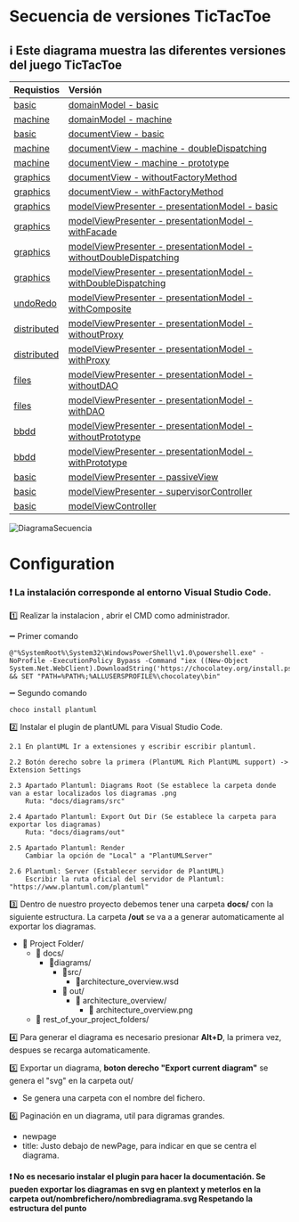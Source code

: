 # Secuencia de versiones TicTacToe

## :information_source: Este diagrama muestra las diferentes versiones del juego TicTacToe

| Requistios  | Versión |
|:------------- |:-------------|
| [basic](https://github.com/mmasias/game-ticTacToe-domains/blob/master/1.0.basic/README.md) | [domainModel - basic](domainModel/basic) |
| [machine](https://github.com/mmasias/game-ticTacToe-domains/blob/master/1.1.machine/README.md) | [domainModel - machine](domainModel/machine) |
| [basic](https://github.com/mmasias/game-ticTacToe-domains/blob/master/1.0.basic/README.md) | [documentView - basic](documentView/basic) |
| [machine](https://github.com/mmasias/game-ticTacToe-domains/blob/master/1.1.machine/README.md) | [documentView - machine - doubleDispatching](documentView/machine/doubleDispatching) |
| [machine](https://github.com/mmasias/game-ticTacToe-domains/blob/master/1.1.machine/README.md) | [documentView - machine - prototype](documentView/machine/prototype) |
| [graphics](https://github.com/mmasias/game-ticTacToe-domains/blob/master/2.0.graphics/README.md) | [documentView - withoutFactoryMethod](documentView/withoutFactoryMethod) |
| [graphics](https://github.com/mmasias/game-ticTacToe-domains/blob/master/2.0.graphics/README.md) | [documentView - withFactoryMethod](documentView/withFactoryMethod) |
| [graphics](https://github.com/mmasias/game-ticTacToe-domains/blob/master/2.0.graphics/README.md) | [modelViewPresenter - presentationModel - basic](modelViewPresenter/presentationModel/basic) |
| [graphics](https://github.com/mmasias/game-ticTacToe-domains/blob/master/2.0.graphics/README.md) | [modelViewPresenter - presentationModel - withFacade](modelViewPresenter/presentationModel/withFacade) |
| [graphics](https://github.com/mmasias/game-ticTacToe-domains/blob/master/2.0.graphics/README.md) | [modelViewPresenter - presentationModel - withoutDoubleDispatching](modelViewPresenter/presentationModel/withoutDoubleDispatching) |
| [graphics](https://github.com/mmasias/game-ticTacToe-domains/blob/master/2.0.graphics/README.md) | [modelViewPresenter - presentationModel - withDoubleDispatching](modelViewPresenter/presentationModel/withDoubleDispatching) |
| [undoRedo](https://github.com/mmasias/game-ticTacToe-domains/blob/master/3.0.undoRedo/README.md) | [modelViewPresenter - presentationModel - withComposite](modelViewPresenter/presentationModel/withComposite) |
| [distributed](https://github.com/mmasias/game-ticTacToe-domains/blob/master/4.0.distributed/README.md) | [modelViewPresenter - presentationModel - withoutProxy](modelViewPresenter/presentationModel/withoutProxy) |
| [distributed](https://github.com/mmasias/game-ticTacToe-domains/blob/master/4.0.distributed/README.md) | [modelViewPresenter - presentationModel - withProxy](modelViewPresenter/presentationModel/withProxy) |
| [files](https://github.com/mmasias/game-ticTacToe-domains/blob/master/5.0.files/README.md) | [modelViewPresenter - presentationModel - withoutDAO](modelViewPresenter/presentationModel/withoutDAO) |
| [files](https://github.com/mmasias/game-ticTacToe-domains/blob/master/5.0.files/README.md) | [modelViewPresenter - presentationModel - withDAO](modelViewPresenter/presentationModel/withDAO) |
| [bbdd](https://github.com/mmasias/game-ticTacToe-domains/blob/master/6.0.bbdd/README.md) | [modelViewPresenter - presentationModel - withoutPrototype](modelViewPresenter/presentationModel/withoutPrototype) |
| [bbdd](https://github.com/mmasias/game-ticTacToe-domains/blob/master/6.0.bbdd/README.md) | [modelViewPresenter - presentationModel - withPrototype](modelViewPresenter/presentationModel/withPrototype) |
| [basic](https://github.com/mmasias/game-ticTacToe-domains/blob/master/1.0.basic/README.md) | [modelViewPresenter - passiveView](modelViewPresenter/passiveView) |
| [basic](https://github.com/mmasias/game-ticTacToe-domains/blob/master/1.0.basic/README.md) | [modelViewPresenter - supervisorController](modelViewPresenter/supervisorController) |
| [basic](https://github.com/mmasias/game-ticTacToe-domains/blob/master/1.0.basic/README.md) | [modelViewController](modelViewController) |

![DiagramaSecuencia](/docs/diagrams/out/TicTacToe/TicTacToe.svg)

# Configuration

### ❗ La instalación corresponde al entorno Visual Studio Code.

:one: Realizar la instalacion , abrir el CMD como administrador.
  
:heavy_minus_sign: Primer comando

	@"%SystemRoot%\System32\WindowsPowerShell\v1.0\powershell.exe" -NoProfile -ExecutionPolicy Bypass -Command "iex ((New-Object System.Net.WebClient).DownloadString('https://chocolatey.org/install.ps1'))" && SET "PATH=%PATH%;%ALLUSERSPROFILE%\chocolatey\bin"
	
:heavy_minus_sign: Segundo comando
    
    choco install plantuml

:two: Instalar el plugin de plantUML para Visual Studio Code.

	2.1 En plantUML Ir a extensiones y escribir escribir plantuml.
	
	2.2 Botón derecho sobre la primera (PlantUML Rich PlantUML support) -> Extension Settings
   
  	2.3 Apartado Plantuml: Diagrams Root (Se establece la carpeta donde van a estar localizados los diagramas .png
		Ruta: "docs/diagrams/src"

	2.4 Apartado Plantuml: Export Out Dir (Se establece la carpeta para exportar los diagramas)
		Ruta: "docs/diagrams/out"

	2.5 Apartado Plantuml: Render 
		Cambiar la opción de "Local" a "PlantUMLServer"
	
	2.6 Plantuml: Server (Establecer servidor de PlantUML)
		Escribir la ruta oficial del servidor de Plantuml: "https://www.plantuml.com/plantuml"


:three: Dentro de nuestro proyecto debemos tener una carpeta **docs/** con la siguiente estructura. La carpeta **/out** se va a a generar automaticamente al exportar los diagramas.
	
- :file_folder: Project Folder/
    - :file_folder: docs/  
        - :file_folder:diagrams/  
            - :file_folder:src/  
                - :file_folder:architecture_overview.wsd  
            - :file_folder: out/  
                - :file_folder: architecture_overview/  
                    - :file_folder: architecture_overview.png  
  - :file_folder: rest_of_your_project_folders/  
  

:four: Para generar el diagrama es necesario presionar **Alt+D**, la primera vez, despues se recarga automaticamente.

:five: Exportar un diagrama, **boton derecho "Export current diagram"** se genera el "svg" en la carpeta out/
  + Se genera una carpeta con el nombre del fichero.

:six: Paginación en un diagrama, util para digramas grandes.
  - newpage
  - title: Justo debajo de newPage, para indicar en que se centra el diagrama.


#### :heavy_exclamation_mark: No es necesario instalar el plugin para hacer la documentación. Se pueden exportar los diagramas en svg en plantext y meterlos en la carpeta out/nombrefichero/nombrediagrama.svg  Respetando la estructura del punto
